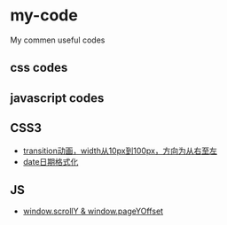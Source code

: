 # my-code

My commen useful codes
## css codes


## javascript codes


## CSS3
* [transition动画，width从10px到100px，方向为从右至左](https://github.com/hutaoer/my-code/blob/master/pages/transition_anim_r2l.html)
* [date日期格式化](test)


## JS
* [window.scrollY & window.pageYOffset](https://github.com/hutaoer/my-code/blob/master/docs/scrollY_and_pageYOffset.md)